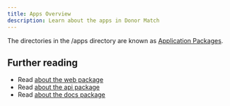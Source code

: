 ```yaml
---
title: Apps Overview
description: Learn about the apps in Donor Match
---
```


The directories in the /apps directory are known as [Application Packages](https://turbo.build/docs/core-concepts/package-types#application-packages).

## Further reading

- Read [about the web package](/apps/web-overview/)
- Read [about the api package](/apps/api-overview/)
- Read [about the docs package](/apps/docs-overview/)
